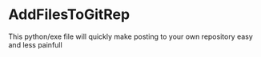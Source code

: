 # AddFilesToGitRep
This python/exe file will quickly make posting to your own repository easy and less painfull
